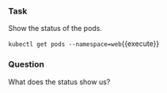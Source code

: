 ### Task

Show the status of the pods.

`kubectl get pods --namespace=web`{{execute}}

### Question

What does the status show us?
